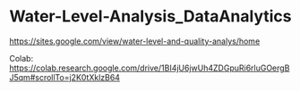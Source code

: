 # Water-Level-Analysis_DataAnalytics

https://sites.google.com/view/water-level-and-quality-analys/home

Colab:
https://colab.research.google.com/drive/1BI4jU6jwUh4ZDGpuRi6rluGOergBJ5qm#scrollTo=j2K0tXklzB64
